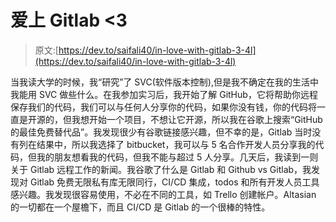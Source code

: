 # 爱上 Gitlab <3

> 原文:[https://dev.to/saifali40/in-love-with-gitlab-3-4l](https://dev.to/saifali40/in-love-with-gitlab-3-4l)

当我读大学的时候，我“研究”了 SVC(软件版本控制),但是我不确定在我的生活中我能用 SVC 做些什么。在我参加实习后，我开始了解 GitHub，它将帮助你远程保存我们的代码，我们可以与任何人分享你的代码，如果你没有钱，你的代码将一直是开源的，但我想开始一个项目，不想让它开源，所以我在谷歌上搜索“GitHub 的最佳免费替代品”。我发现很少有谷歌链接感兴趣，但不幸的是，Gitlab 当时没有列在结果中，所以我选择了 bitbucket，我可以与 5 名合作开发人员分享我的代码，但我的朋友想看我的代码，但我不能与超过 5 人分享。几天后，我读到一则关于 Gitlab 远程工作的新闻。我谷歌了什么是 Gitlab 和 Github vs Gitlab，我发现对 Gitlab 免费无限私有库无限同行，CI/CD 集成，todos 和所有开发人员工具感兴趣。我发现很容易使用，不必在不同的工具，如 Trello 创建帐户。Altasian 的一切都在一个屋檐下，而且 CI/CD 是 Gitlab 的一个很棒的特性。